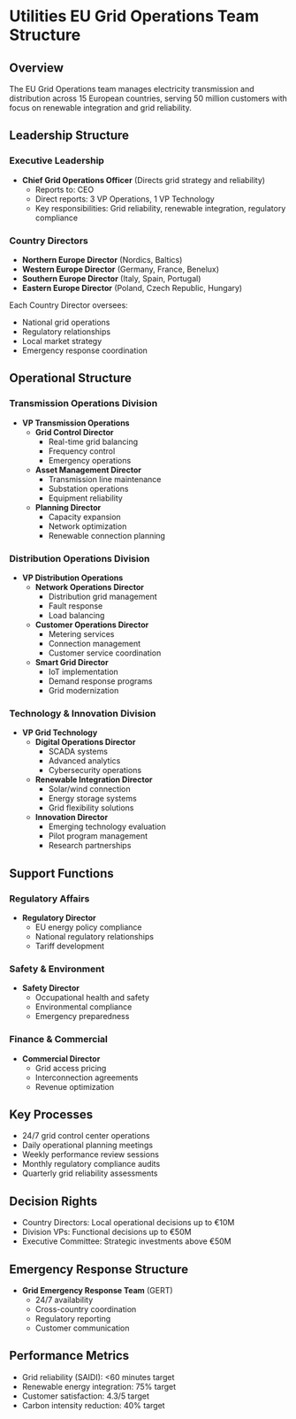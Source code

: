 # Utilities EU Grid Operations Team Structure

## Overview
The EU Grid Operations team manages electricity transmission and distribution across 15 European countries, serving 50 million customers with focus on renewable integration and grid reliability.

## Leadership Structure

### Executive Leadership
- **Chief Grid Operations Officer** (Directs grid strategy and reliability)
  - Reports to: CEO
  - Direct reports: 3 VP Operations, 1 VP Technology
  - Key responsibilities: Grid reliability, renewable integration, regulatory compliance

### Country Directors
- **Northern Europe Director** (Nordics, Baltics)
- **Western Europe Director** (Germany, France, Benelux)
- **Southern Europe Director** (Italy, Spain, Portugal)
- **Eastern Europe Director** (Poland, Czech Republic, Hungary)

Each Country Director oversees:
- National grid operations
- Regulatory relationships
- Local market strategy
- Emergency response coordination

## Operational Structure

### Transmission Operations Division
- **VP Transmission Operations**
  - **Grid Control Director**
    - Real-time grid balancing
    - Frequency control
    - Emergency operations
  - **Asset Management Director**
    - Transmission line maintenance
    - Substation operations
    - Equipment reliability
  - **Planning Director**
    - Capacity expansion
    - Network optimization
    - Renewable connection planning

### Distribution Operations Division
- **VP Distribution Operations**
  - **Network Operations Director**
    - Distribution grid management
    - Fault response
    - Load balancing
  - **Customer Operations Director**
    - Metering services
    - Connection management
    - Customer service coordination
  - **Smart Grid Director**
    - IoT implementation
    - Demand response programs
    - Grid modernization

### Technology & Innovation Division
- **VP Grid Technology**
  - **Digital Operations Director**
    - SCADA systems
    - Advanced analytics
    - Cybersecurity operations
  - **Renewable Integration Director**
    - Solar/wind connection
    - Energy storage systems
    - Grid flexibility solutions
  - **Innovation Director**
    - Emerging technology evaluation
    - Pilot program management
    - Research partnerships

## Support Functions

### Regulatory Affairs
- **Regulatory Director**
  - EU energy policy compliance
  - National regulatory relationships
  - Tariff development

### Safety & Environment
- **Safety Director**
  - Occupational health and safety
  - Environmental compliance
  - Emergency preparedness

### Finance & Commercial
- **Commercial Director**
  - Grid access pricing
  - Interconnection agreements
  - Revenue optimization

## Key Processes
- 24/7 grid control center operations
- Daily operational planning meetings
- Weekly performance review sessions
- Monthly regulatory compliance audits
- Quarterly grid reliability assessments

## Decision Rights
- Country Directors: Local operational decisions up to €10M
- Division VPs: Functional decisions up to €50M
- Executive Committee: Strategic investments above €50M

## Emergency Response Structure
- **Grid Emergency Response Team** (GERT)
  - 24/7 availability
  - Cross-country coordination
  - Regulatory reporting
  - Customer communication

## Performance Metrics
- Grid reliability (SAIDI): <60 minutes target
- Renewable energy integration: 75% target
- Customer satisfaction: 4.3/5 target
- Carbon intensity reduction: 40% target